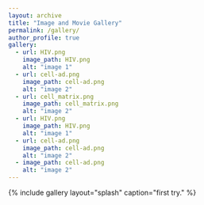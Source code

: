 ```yaml
---
layout: archive
title: "Image and Movie Gallery"
permalink: /gallery/
author_profile: true
gallery:
  - url: HIV.png
    image_path: HIV.png
    alt: "image 1"
  - url: cell-ad.png
    image_path: cell-ad.png
    alt: "image 2"
  - url: cell_matrix.png
    image_path: cell_matrix.png
    alt: "image 2"
  - url: HIV.png
    image_path: HIV.png
    alt: "image 1"
  - url: cell-ad.png
    image_path: cell-ad.png
    alt: "image 2"
  - image_path: cell-ad.png
    alt: "image 2"
---
```


{% include gallery layout="splash" caption="first try." %}
